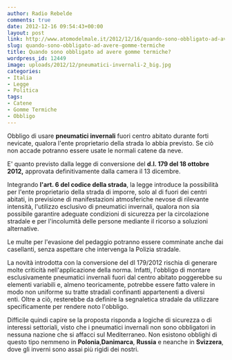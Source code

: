 ```yaml
---
author: Radio Rebelde
comments: true
date: 2012-12-16 09:54:43+00:00
layout: post
link: http://www.atomodelmale.it/2012/12/16/quando-sono-obbligato-ad-avere-gomme-termiche/
slug: quando-sono-obbligato-ad-avere-gomme-termiche
title: Quando sono obbligato ad avere gomme termiche?
wordpress_id: 12449
image: uploads/2012/12/pneumatici-invernali-2_big.jpg
categories:
- Italia
- Legge
- Politica
tags:
- Catene
- Gomme Termiche
- Obbligo
---
```


Obbligo di usare **pneumatici invernali** fuori centro abitato durante forti nevicate, qualora l'ente proprietario della strada lo abbia previsto. Se ciò non accade potranno essere usate le normali catene da neve.

E' quanto previsto dalla legge di conversione del **d.l. 179 del 18 ottobre 2012,** approvata definitivamente dalla camera il 13 dicembre.

Integrando **l'art. 6 del codice della strada**, la legge introduce la possibilità per l'ente proprietario della strada di imporre, solo al di fuori dei centri abitati, in previsione di manifestazioni atmosferiche nevose di rilevante intensità, l'utilizzo esclusivo di pneumatici invernali, qualora non sia possibile garantire adeguate condizioni di sicurezza per la circolazione stradale e per l'incolumità delle persone mediante il ricorso a soluzioni alternative.

Le multe per l'evasione del pedaggio potranno essere comminate anche dai casellanti, senza aspettare che intervenga la Polizia stradale.

La novità introdotta con la conversione del dl 179/2012 rischia di generare molte criticità nell'applicazione della norma. Infatti, l'obbligo di montare esclusivamente pneumatici invernali fuori dal centro abitato poggerebbe su elementi variabili e, almeno teoricamente, potrebbe essere fatto valere in modo non uniforme su tratte stradali confinanti appartenenti a diversi enti. Oltre a ciò, resterebbe da definire la segnaletica stradale da utilizzare specificamente per rendere noto l'obbligo.

Difficile quindi capire se la proposta risponda a logiche di sicurezza o di interessi settoriali, visto che i pneumatici invernali non sono obbligatori in nessuna nazione che si affacci sul Mediterraneo. Non esistono obblighi di questo tipo nemmeno in **Polonia**,**Danimarca**, **Russia** e neanche in **Svizzera**, dove gli inverni sono assai più rigidi dei nostri.
